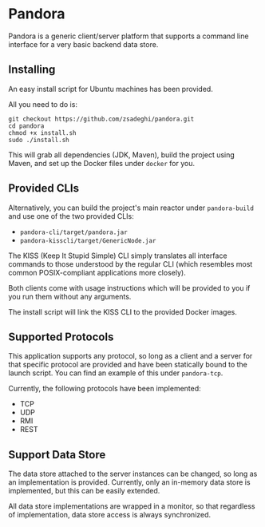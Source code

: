 # Pandora

Pandora is a generic client/server platform that supports a command line interface for a very basic
backend data store.

## Installing

An easy install script for Ubuntu machines has been provided.

All you need to do is:

    git checkout https://github.com/zsadeghi/pandora.git
    cd pandora
    chmod +x install.sh
    sudo ./install.sh

This will grab all dependencies (JDK, Maven), build the project using Maven, and set up the
Docker files under `docker` for you.

## Provided CLIs

Alternatively, you can build the project's main reactor under `pandora-build` and use one of the
two provided CLIs:

* `pandora-cli/target/pandora.jar`
* `pandora-kisscli/target/GenericNode.jar`

The KISS (Keep It Stupid Simple) CLI simply translates all interface commands to those understood
by the regular CLI (which resembles most common POSIX-compliant applications more closely).

Both clients come with usage instructions which will be provided to you if you run them without any
arguments.

The install script will link the KISS CLI to the provided Docker images.

## Supported Protocols

This application supports any protocol, so long as a client and a server for that specific protocol are provided
and have been statically bound to the launch script. You can find an example of this under `pandora-tcp`.

Currently, the following protocols have been implemented:

* TCP
* UDP
* RMI
* REST

## Support Data Store

The data store attached to the server instances can be changed, so long as an implementation is provided. Currently,
only an in-memory data store is implemented, but this can be easily extended.

All data store implementations are wrapped in a monitor, so that regardless of implementation, data store access
is always synchronized.